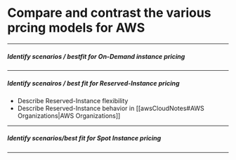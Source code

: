 # Compare and contrast the various prcing models for AWS 
---
##### Identify scenarios  / bestfit for On-Demand instance pricing

----
##### Identify scenairos / best fit for Reserved-Instance pricing
- Describe Reserved-Instance flexibility
- Describe Reserved-Instance behavior in [[awsCloudNotes#AWS Organizations|AWS Organizations]]

----
##### Identify scenarios/best fit for Spot Instance pricing

----